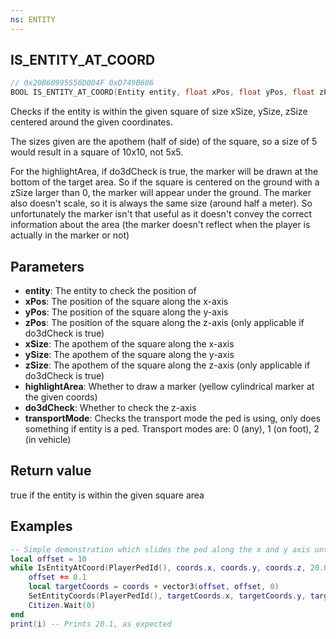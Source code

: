 ```yaml
---
ns: ENTITY
---
```

## IS_ENTITY_AT_COORD

```c
// 0x20B60995556D004F 0xD749B606
BOOL IS_ENTITY_AT_COORD(Entity entity, float xPos, float yPos, float zPos, float xSize, float ySize, float zSize, BOOL p7, BOOL p8, int p9);
```

Checks if the entity is within the given square of size xSize, ySize, zSize centered around the given coordinates.

The sizes given are the apothem (half of side) of the square, so a size of 5 would result in a square of 10x10, not 5x5.


For the highlightArea, if do3dCheck is true, the marker will be drawn at the bottom of the target area. So if the square is centered on the ground with a zSize larger than 0, the marker will appear under the ground.
The marker also doesn't scale, so it is always the same size (around half a meter).
So unfortunately the marker isn't that useful as it doesn't convey the correct information about the area (the marker doesn't reflect when the player is actually in the marker or not)

## Parameters
* **entity**: The entity to check the position of
* **xPos**: The position of the square along the x-axis
* **yPos**: The position of the square along the y-axis
* **zPos**: The position of the square along the z-axis (only applicable if do3dCheck is true)
* **xSize**: The apothem of the square along the x-axis
* **ySize**: The apothem of the square along the y-axis
* **zSize**: The apothem of the square along the z-axis (only applicable if do3dCheck is true)
* **highlightArea**: Whether to draw a marker (yellow cylindrical marker at the given coords)
* **do3dCheck**: Whether to check the z-axis
* **transportMode**: Checks the transport mode the ped is using, only does something if entity is a ped. Transport modes are: 0 (any), 1 (on foot), 2 (in vehicle)

## Return value
true if the entity is within the given square area

## Examples
```lua
-- Simple demonstration which slides the ped along the x and y axis until the ped is outside the given area
local offset = 10
while IsEntityAtCoord(PlayerPedId(), coords.x, coords.y, coords.z, 20.0, 20.0, 20.0, false, false, 0) do
    offset += 0.1
    local targetCoords = coords + vector3(offset, offset, 0)
    SetEntityCoords(PlayerPedId(), targetCoords.x, targetCoords.y, targetCoords.z)
    Citizen.Wait(0)
end
print(i) -- Prints 20.1, as expected
```
